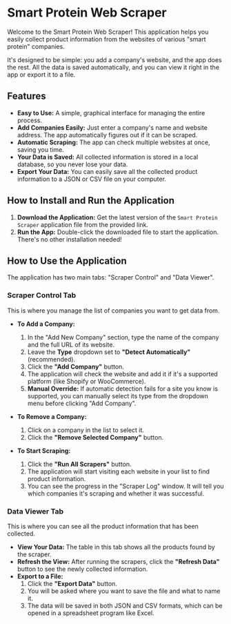 # Smart Protein Web Scraper

Welcome to the Smart Protein Web Scraper! This application helps you easily collect product information from the websites of various "smart protein" companies.

It's designed to be simple: you add a company's website, and the app does the rest. All the data is saved automatically, and you can view it right in the app or export it to a file.

## Features

- **Easy to Use:** A simple, graphical interface for managing the entire process.
- **Add Companies Easily:** Just enter a company's name and website address. The app automatically figures out if it can be scraped.
- **Automatic Scraping:** The app can check multiple websites at once, saving you time.
- **Your Data is Saved:** All collected information is stored in a local database, so you never lose your data.
- **Export Your Data:** You can easily save all the collected product information to a JSON or CSV file on your computer.

## How to Install and Run the Application

1.  **Download the Application:** Get the latest version of the `Smart Protein Scraper` application file from the provided link.
2.  **Run the App:** Double-click the downloaded file to start the application. There's no other installation needed!

## How to Use the Application

The application has two main tabs: "Scraper Control" and "Data Viewer".

### Scraper Control Tab

This is where you manage the list of companies you want to get data from.

- **To Add a Company:**
    1.  In the "Add New Company" section, type the name of the company and the full URL of its website.
    2.  Leave the **Type** dropdown set to **"Detect Automatically"** (recommended).
    3.  Click the **"Add Company"** button.
    4.  The application will check the website and add it if it's a supported platform (like Shopify or WooCommerce).
    5.  **Manual Override:** If automatic detection fails for a site you know is supported, you can manually select its type from the dropdown menu before clicking "Add Company".

- **To Remove a Company:**
    1.  Click on a company in the list to select it.
    2.  Click the **"Remove Selected Company"** button.

- **To Start Scraping:**
    1.  Click the **"Run All Scrapers"** button.
    2.  The application will start visiting each website in your list to find product information.
    3.  You can see the progress in the "Scraper Log" window. It will tell you which companies it's scraping and whether it was successful.

### Data Viewer Tab

This is where you can see all the product information that has been collected.

- **View Your Data:** The table in this tab shows all the products found by the scraper.
- **Refresh the View:** After running the scrapers, click the **"Refresh Data"** button to see the newly collected information.
- **Export to a File:**
    1.  Click the **"Export Data"** button.
    2.  You will be asked where you want to save the file and what to name it.
    3.  The data will be saved in both JSON and CSV formats, which can be opened in a spreadsheet program like Excel.
